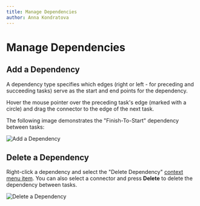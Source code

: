 ```yaml
---
title: Manage Dependencies
author: Anna Kondratova
---
```

# Manage Dependencies

## Add a Dependency

A dependency type specifies which edges (right or left - for preceding and succeeding tasks) serve as the start and end points for the dependency. 

Hover the mouse pointer over the preceding task's edge (marked with a circle) and drag the connector to the edge of the next task.

The following image demonstrates the "Finish-To-Start" dependency between tasks:

![Add a Dependency](~/interface-elements-for-web/images/Gantt/add-dependency.png)

## Delete a Dependency

Right-click a dependency and select the "Delete Dependency" [context menu item](~/interface-elements-for-web/articles/gantt/context-menu.md). You can also select a connector and press **Delete** to delete the dependency between tasks.

![Delete a Dependency](~/interface-elements-for-web/images/Gantt/delete-dependency.png)

